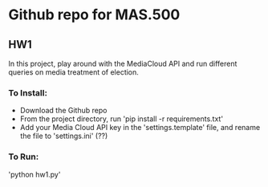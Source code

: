 # Github repo for MAS.500 

## HW1

In this project, play around with the MediaCloud API and run different queries on media treatment of election.

### To Install:

* Download the Github repo
* From the project directory, run 'pip install -r requirements.txt'
* Add your Media Cloud API key in the 'settings.template' file, and rename the file to 'settings.ini' (??)

### To Run:

'python hw1.py'